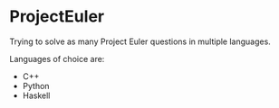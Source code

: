 # ProjectEuler
Trying to solve as many Project Euler questions in multiple languages.

Languages of choice are:
* C++
* Python
* Haskell
